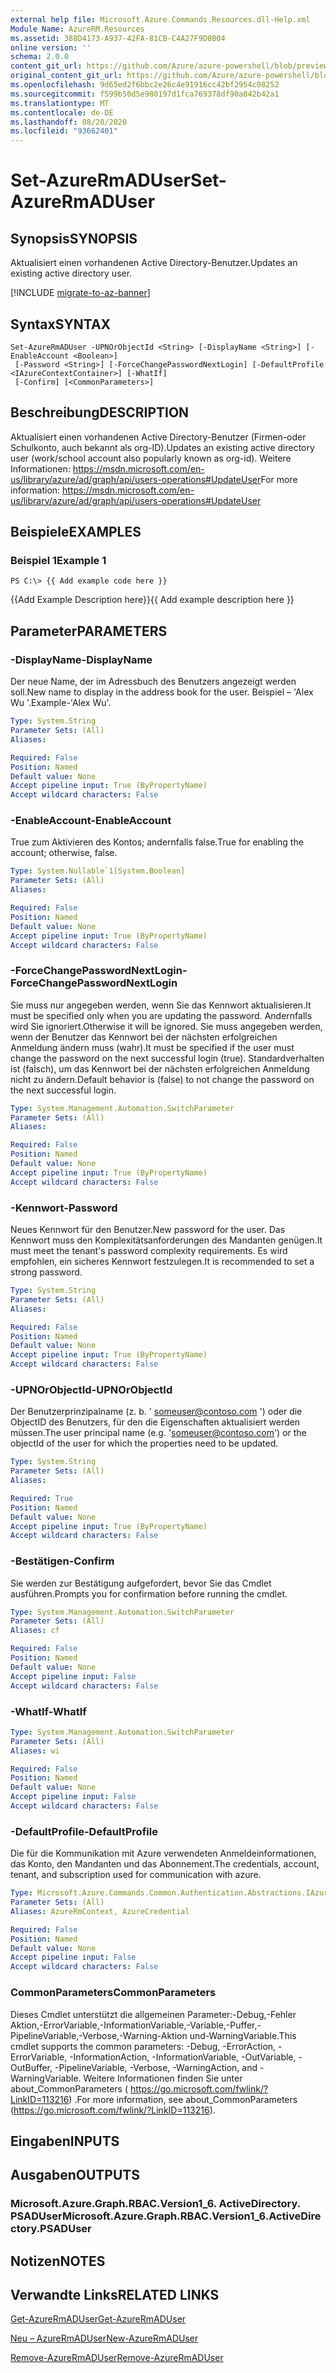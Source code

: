 ```yaml
---
external help file: Microsoft.Azure.Commands.Resources.dll-Help.xml
Module Name: AzureRM.Resources
ms.assetid: 388D4173-A937-42FA-81CB-C4A27F9D0B04
online version: ''
schema: 2.0.0
content_git_url: https://github.com/Azure/azure-powershell/blob/preview/src/ResourceManager/Resources/Commands.Resources/help/Set-AzureRmADUser.md
original_content_git_url: https://github.com/Azure/azure-powershell/blob/preview/src/ResourceManager/Resources/Commands.Resources/help/Set-AzureRmADUser.md
ms.openlocfilehash: 9d65ed2f6bbc2e26c4e91916cc42bf2954c08252
ms.sourcegitcommit: f599b50d5e980197d1fca769378df90a842b42a1
ms.translationtype: MT
ms.contentlocale: de-DE
ms.lasthandoff: 08/20/2020
ms.locfileid: "93662401"
---
```

# <span data-ttu-id="f3779-101">Set-AzureRmADUser</span><span class="sxs-lookup"><span data-stu-id="f3779-101">Set-AzureRmADUser</span></span>

## <span data-ttu-id="f3779-102">Synopsis</span><span class="sxs-lookup"><span data-stu-id="f3779-102">SYNOPSIS</span></span>
<span data-ttu-id="f3779-103">Aktualisiert einen vorhandenen Active Directory-Benutzer.</span><span class="sxs-lookup"><span data-stu-id="f3779-103">Updates an existing active directory user.</span></span>

[!INCLUDE [migrate-to-az-banner](../../includes/migrate-to-az-banner.md)]

## <span data-ttu-id="f3779-104">Syntax</span><span class="sxs-lookup"><span data-stu-id="f3779-104">SYNTAX</span></span>

```
Set-AzureRmADUser -UPNOrObjectId <String> [-DisplayName <String>] [-EnableAccount <Boolean>]
 [-Password <String>] [-ForceChangePasswordNextLogin] [-DefaultProfile <IAzureContextContainer>] [-WhatIf]
 [-Confirm] [<CommonParameters>]
```

## <span data-ttu-id="f3779-105">Beschreibung</span><span class="sxs-lookup"><span data-stu-id="f3779-105">DESCRIPTION</span></span>
<span data-ttu-id="f3779-106">Aktualisiert einen vorhandenen Active Directory-Benutzer (Firmen-oder Schulkonto, auch bekannt als org-ID).</span><span class="sxs-lookup"><span data-stu-id="f3779-106">Updates an existing active directory user (work/school account also popularly known as org-id).</span></span>
<span data-ttu-id="f3779-107">Weitere Informationen: https://msdn.microsoft.com/en-us/library/azure/ad/graph/api/users-operations#UpdateUser</span><span class="sxs-lookup"><span data-stu-id="f3779-107">For more information: https://msdn.microsoft.com/en-us/library/azure/ad/graph/api/users-operations#UpdateUser</span></span>

## <span data-ttu-id="f3779-108">Beispiele</span><span class="sxs-lookup"><span data-stu-id="f3779-108">EXAMPLES</span></span>

### <span data-ttu-id="f3779-109">Beispiel 1</span><span class="sxs-lookup"><span data-stu-id="f3779-109">Example 1</span></span>
```
PS C:\> {{ Add example code here }}
```

<span data-ttu-id="f3779-110">{{Add Example Description here}}</span><span class="sxs-lookup"><span data-stu-id="f3779-110">{{ Add example description here }}</span></span>

## <span data-ttu-id="f3779-111">Parameter</span><span class="sxs-lookup"><span data-stu-id="f3779-111">PARAMETERS</span></span>

### <span data-ttu-id="f3779-112">-DisplayName</span><span class="sxs-lookup"><span data-stu-id="f3779-112">-DisplayName</span></span>
<span data-ttu-id="f3779-113">Der neue Name, der im Adressbuch des Benutzers angezeigt werden soll.</span><span class="sxs-lookup"><span data-stu-id="f3779-113">New name to display in the address book for the user.</span></span>
<span data-ttu-id="f3779-114">Beispiel – 'Alex Wu '.</span><span class="sxs-lookup"><span data-stu-id="f3779-114">Example-'Alex Wu'.</span></span>

```yaml
Type: System.String
Parameter Sets: (All)
Aliases: 

Required: False
Position: Named
Default value: None
Accept pipeline input: True (ByPropertyName)
Accept wildcard characters: False
```

### <span data-ttu-id="f3779-115">-EnableAccount</span><span class="sxs-lookup"><span data-stu-id="f3779-115">-EnableAccount</span></span>
<span data-ttu-id="f3779-116">True zum Aktivieren des Kontos; andernfalls false.</span><span class="sxs-lookup"><span data-stu-id="f3779-116">True for enabling the account; otherwise, false.</span></span>

```yaml
Type: System.Nullable`1[System.Boolean]
Parameter Sets: (All)
Aliases: 

Required: False
Position: Named
Default value: None
Accept pipeline input: True (ByPropertyName)
Accept wildcard characters: False
```

### <span data-ttu-id="f3779-117">-ForceChangePasswordNextLogin</span><span class="sxs-lookup"><span data-stu-id="f3779-117">-ForceChangePasswordNextLogin</span></span>
<span data-ttu-id="f3779-118">Sie muss nur angegeben werden, wenn Sie das Kennwort aktualisieren.</span><span class="sxs-lookup"><span data-stu-id="f3779-118">It must be specified only when you are updating the password.</span></span>
<span data-ttu-id="f3779-119">Andernfalls wird Sie ignoriert.</span><span class="sxs-lookup"><span data-stu-id="f3779-119">Otherwise it will be ignored.</span></span>
<span data-ttu-id="f3779-120">Sie muss angegeben werden, wenn der Benutzer das Kennwort bei der nächsten erfolgreichen Anmeldung ändern muss (wahr).</span><span class="sxs-lookup"><span data-stu-id="f3779-120">It must be specified if the user must change the password on the next successful login (true).</span></span>
<span data-ttu-id="f3779-121">Standardverhalten ist (falsch), um das Kennwort bei der nächsten erfolgreichen Anmeldung nicht zu ändern.</span><span class="sxs-lookup"><span data-stu-id="f3779-121">Default behavior is (false) to not change the password on the next successful login.</span></span>

```yaml
Type: System.Management.Automation.SwitchParameter
Parameter Sets: (All)
Aliases: 

Required: False
Position: Named
Default value: None
Accept pipeline input: True (ByPropertyName)
Accept wildcard characters: False
```

### <span data-ttu-id="f3779-122">-Kennwort</span><span class="sxs-lookup"><span data-stu-id="f3779-122">-Password</span></span>
<span data-ttu-id="f3779-123">Neues Kennwort für den Benutzer.</span><span class="sxs-lookup"><span data-stu-id="f3779-123">New password for the user.</span></span>
<span data-ttu-id="f3779-124">Das Kennwort muss den Komplexitätsanforderungen des Mandanten genügen.</span><span class="sxs-lookup"><span data-stu-id="f3779-124">It must meet the tenant's password complexity requirements.</span></span>
<span data-ttu-id="f3779-125">Es wird empfohlen, ein sicheres Kennwort festzulegen.</span><span class="sxs-lookup"><span data-stu-id="f3779-125">It is recommended to set a strong password.</span></span>

```yaml
Type: System.String
Parameter Sets: (All)
Aliases: 

Required: False
Position: Named
Default value: None
Accept pipeline input: True (ByPropertyName)
Accept wildcard characters: False
```

### <span data-ttu-id="f3779-126">-UPNOrObjectId</span><span class="sxs-lookup"><span data-stu-id="f3779-126">-UPNOrObjectId</span></span>
<span data-ttu-id="f3779-127">Der Benutzerprinzipalname (z. b. ' someuser@contoso.com ') oder die ObjectID des Benutzers, für den die Eigenschaften aktualisiert werden müssen.</span><span class="sxs-lookup"><span data-stu-id="f3779-127">The user principal name (e.g. 'someuser@contoso.com') or the objectId of the user for which the properties need to be updated.</span></span>

```yaml
Type: System.String
Parameter Sets: (All)
Aliases: 

Required: True
Position: Named
Default value: None
Accept pipeline input: True (ByPropertyName)
Accept wildcard characters: False
```

### <span data-ttu-id="f3779-128">-Bestätigen</span><span class="sxs-lookup"><span data-stu-id="f3779-128">-Confirm</span></span>
<span data-ttu-id="f3779-129">Sie werden zur Bestätigung aufgefordert, bevor Sie das Cmdlet ausführen.</span><span class="sxs-lookup"><span data-stu-id="f3779-129">Prompts you for confirmation before running the cmdlet.</span></span>

```yaml
Type: System.Management.Automation.SwitchParameter
Parameter Sets: (All)
Aliases: cf

Required: False
Position: Named
Default value: None
Accept pipeline input: False
Accept wildcard characters: False
```

### <span data-ttu-id="f3779-130">-WhatIf</span><span class="sxs-lookup"><span data-stu-id="f3779-130">-WhatIf</span></span>
```yaml
Type: System.Management.Automation.SwitchParameter
Parameter Sets: (All)
Aliases: wi

Required: False
Position: Named
Default value: None
Accept pipeline input: False
Accept wildcard characters: False
```

### <span data-ttu-id="f3779-131">-DefaultProfile</span><span class="sxs-lookup"><span data-stu-id="f3779-131">-DefaultProfile</span></span>
<span data-ttu-id="f3779-132">Die für die Kommunikation mit Azure verwendeten Anmeldeinformationen, das Konto, den Mandanten und das Abonnement.</span><span class="sxs-lookup"><span data-stu-id="f3779-132">The credentials, account, tenant, and subscription used for communication with azure.</span></span>

```yaml
Type: Microsoft.Azure.Commands.Common.Authentication.Abstractions.IAzureContextContainer
Parameter Sets: (All)
Aliases: AzureRmContext, AzureCredential

Required: False
Position: Named
Default value: None
Accept pipeline input: False
Accept wildcard characters: False
```

### <span data-ttu-id="f3779-133">CommonParameters</span><span class="sxs-lookup"><span data-stu-id="f3779-133">CommonParameters</span></span>
<span data-ttu-id="f3779-134">Dieses Cmdlet unterstützt die allgemeinen Parameter:-Debug,-Fehler Aktion,-ErrorVariable,-InformationVariable,-Variable,-Puffer,-PipelineVariable,-Verbose,-Warning-Aktion und-WarningVariable.</span><span class="sxs-lookup"><span data-stu-id="f3779-134">This cmdlet supports the common parameters: -Debug, -ErrorAction, -ErrorVariable, -InformationAction, -InformationVariable, -OutVariable, -OutBuffer, -PipelineVariable, -Verbose, -WarningAction, and -WarningVariable.</span></span> <span data-ttu-id="f3779-135">Weitere Informationen finden Sie unter about_CommonParameters ( https://go.microsoft.com/fwlink/?LinkID=113216) .</span><span class="sxs-lookup"><span data-stu-id="f3779-135">For more information, see about_CommonParameters (https://go.microsoft.com/fwlink/?LinkID=113216).</span></span>

## <span data-ttu-id="f3779-136">Eingaben</span><span class="sxs-lookup"><span data-stu-id="f3779-136">INPUTS</span></span>

## <span data-ttu-id="f3779-137">Ausgaben</span><span class="sxs-lookup"><span data-stu-id="f3779-137">OUTPUTS</span></span>

### <span data-ttu-id="f3779-138">Microsoft.Azure.Graph.RBAC.Version1_6. ActiveDirectory. PSADUser</span><span class="sxs-lookup"><span data-stu-id="f3779-138">Microsoft.Azure.Graph.RBAC.Version1_6.ActiveDirectory.PSADUser</span></span>

## <span data-ttu-id="f3779-139">Notizen</span><span class="sxs-lookup"><span data-stu-id="f3779-139">NOTES</span></span>

## <span data-ttu-id="f3779-140">Verwandte Links</span><span class="sxs-lookup"><span data-stu-id="f3779-140">RELATED LINKS</span></span>

[<span data-ttu-id="f3779-141">Get-AzureRmADUser</span><span class="sxs-lookup"><span data-stu-id="f3779-141">Get-AzureRmADUser</span></span>](./Get-AzureRmADUser.md)

[<span data-ttu-id="f3779-142">Neu – AzureRmADUser</span><span class="sxs-lookup"><span data-stu-id="f3779-142">New-AzureRmADUser</span></span>](./New-AzureRmADUser.md)

[<span data-ttu-id="f3779-143">Remove-AzureRmADUser</span><span class="sxs-lookup"><span data-stu-id="f3779-143">Remove-AzureRmADUser</span></span>](./Remove-AzureRmADUser.md)

